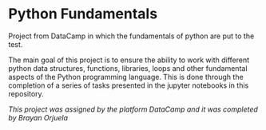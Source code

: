 # Python Fundamentals
Project from DataCamp in which the fundamentals of python are put to the test.

The main goal of this project is to ensure the ability to work with different python data structures, functions, libraries, loops and other fundamental aspects of the Python programming language. This is done through the completion of a series of tasks presented in the jupyter notebooks in this repository. 

_This project was assigned by the platform DataCamp and it was completed by Brayan Orjuela_
